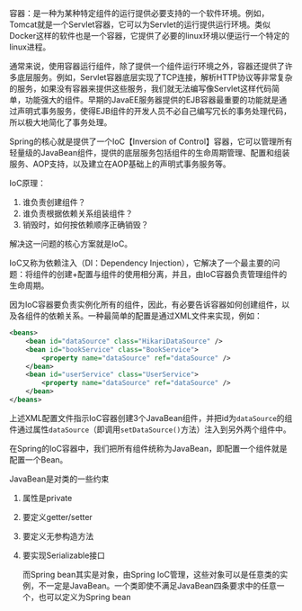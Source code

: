 容器：是一种为某种特定组件的运行提供必要支持的一个软件环境。例如，Tomcat就是一个Servlet容器，它可以为Servlet的运行提供运行环境。类似Docker这样的软件也是一个容器，它提供了必要的linux环境以便运行一个特定的linux进程。

通常来说，使用容器运行组件，除了提供一个组件运行环境之外，容器还提供了许多底层服务。例如，Servlet容器底层实现了TCP连接，解析HTTP协议等非常复杂的服务，如果没有容器来提供这些服务，我们就无法编写像Servlet这样代码简单，功能强大的组件。早期的JavaEE服务器提供的EJB容器最重要的功能就是通过声明式事务服务，使得EJB组件的开发人员不必自己编写冗长的事务处理代码，所以极大地简化了事务处理。

Spring的核心就是提供了一个IoC【Inversion of Control】容器，它可以管理所有轻量级的JavaBean组件，提供的底层服务包括组件的生命周期管理、配置和组装服务、AOP支持，以及建立在AOP基础上的声明式事务服务等。

IoC原理：

1. 谁负责创建组件？
2. 谁负责根据依赖关系组装组件？
3. 销毁时，如何按依赖顺序正确销毁？

解决这一问题的核心方案就是IoC。

IoC又称为依赖注入（DI：Dependency Injection），它解决了一个最主要的问题：将组件的创建+配置与组件的使用相分离，并且，由IoC容器负责管理组件的生命周期。

因为IoC容器要负责实例化所有的组件，因此，有必要告诉容器如何创建组件，以及各组件的依赖关系。一种最简单的配置是通过XML文件来实现，例如：

```xml
<beans>
    <bean id="dataSource" class="HikariDataSource" />
    <bean id="bookService" class="BookService">
        <property name="dataSource" ref="dataSource" />
    </bean>
    <bean id="userService" class="UserService">
        <property name="dataSource" ref="dataSource" />
    </bean>
</beans>
```

上述XML配置文件指示IoC容器创建3个JavaBean组件，并把id为`dataSource`的组件通过属性`dataSource`（即调用`setDataSource()`方法）注入到另外两个组件中。

在Spring的IoC容器中，我们把所有组件统称为JavaBean，即配置一个组件就是配置一个Bean。











JavaBean是对类的一些约束

1. 属性是private

2. 要定义getter/setter

3. 要定义无参构造方法

4. 要实现Serializable接口

   

   而Spring bean其实是对象，由Spring IoC管理，这些对象可以是任意类的实例，不一定是JavaBean。一个类即使不满足JavaBean四条要求中的任意一个，也可以定义为Spring bean